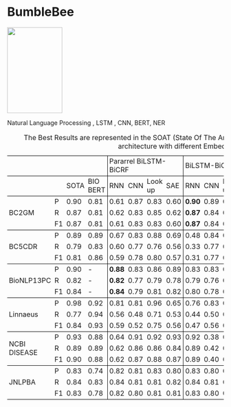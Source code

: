 # BumbleBee
<img src="https://user-images.githubusercontent.com/25641555/76114333-d7a63480-5fb3-11ea-96e1-8d2ff27c4a7f.png" width="128" height="200" />

Natural Language Processing , LSTM , CNN, BERT, NER

<table style="border-collapse: collapse; border: none; border-spacing: 0px;">
	<caption>
		The Best Results are represented in the SOAT (State Of The Art). The Recall, Precision and F1-score related to each architecture with different Embedding layers represented.
	</caption>
	<tr>
		<td style="border-top: 1px solid black; border-bottom: 1px solid black; padding-right: 3pt; padding-left: 3pt;">
		</td>
		<td style="border-top: 1px solid black; border-bottom: 1px solid black; padding-right: 3pt; padding-left: 3pt;">
		</td>
		<td style="border-top: 1px solid black; border-bottom: 1px solid black; padding-right: 3pt; padding-left: 3pt;">
		</td>
		<td style="border-right: 1px solid black; border-top: 1px solid black; border-bottom: 1px solid black; padding-right: 3pt; padding-left: 3pt;">
		</td>
		<td colspan="4" style="border-right: 1px solid black; border-top: 1px solid black; border-bottom: 1px solid black; padding-right: 3pt; padding-left: 3pt;">
			Pararrel BiLSTM-BiCRF
		</td>
		<td colspan="4" style="border-right: 1px solid black; border-top: 1px solid black; border-bottom: 1px solid black; padding-right: 3pt; padding-left: 3pt;">
			BiLSTM-BiCRF
		</td>
		<td colspan="4" style="border-right: 1px solid black; border-top: 1px solid black; border-bottom: 1px solid black; padding-right: 3pt; padding-left: 3pt;">
			Sequence BiLSTM-BiCRF
		</td>
		<td colspan="4" style="border-top: 1px solid black; border-bottom: 1px solid black; padding-right: 3pt; padding-left: 3pt;">
			BiLSTM-CRF
		</td>
	</tr>
	<tr>
		<td style="border-bottom: 1px solid black; padding-right: 3pt; padding-left: 3pt;">
		</td>
		<td style="border-bottom: 1px solid black; padding-right: 3pt; padding-left: 3pt;">
		</td>
		<td style="border-bottom: 1px solid black; padding-right: 3pt; padding-left: 3pt;">
			SOTA
		</td>
		<td style="border-right: 1px solid black; border-bottom: 1px solid black; padding-right: 3pt; padding-left: 3pt;">
			BIO
			<br>
			BERT
		</td>
		<td style="border-bottom: 1px solid black; padding-right: 3pt; padding-left: 3pt;">
			RNN
		</td>
		<td style="border-bottom: 1px solid black; padding-right: 3pt; padding-left: 3pt;">
			CNN
		</td>
		<td style="border-bottom: 1px solid black; padding-right: 3pt; padding-left: 3pt;">
			Look
			<br>
			up
		</td>
		<td style="border-right: 1px solid black; border-bottom: 1px solid black; padding-right: 3pt; padding-left: 3pt;">
			SAE
		</td>
		<td style="border-bottom: 1px solid black; padding-right: 3pt; padding-left: 3pt;">
			RNN
		</td>
		<td style="border-bottom: 1px solid black; padding-right: 3pt; padding-left: 3pt;">
			CNN
		</td>
		<td style="border-bottom: 1px solid black; padding-right: 3pt; padding-left: 3pt;">
			Look
			<br>
			up
		</td>
		<td style="border-right: 1px solid black; border-bottom: 1px solid black; padding-right: 3pt; padding-left: 3pt;">
			SAE
		</td>
		<td style="border-bottom: 1px solid black; padding-right: 3pt; padding-left: 3pt;">
			RNN
		</td>
		<td style="border-bottom: 1px solid black; padding-right: 3pt; padding-left: 3pt;">
			CNN
		</td>
		<td style="border-bottom: 1px solid black; padding-right: 3pt; padding-left: 3pt;">
			Look
			<br>
			up
		</td>
		<td style="border-right: 1px solid black; border-bottom: 1px solid black; padding-right: 3pt; padding-left: 3pt;">
			SAE
		</td>
		<td style="border-bottom: 1px solid black; padding-right: 3pt; padding-left: 3pt;">
			RNN
		</td>
		<td style="border-bottom: 1px solid black; padding-right: 3pt; padding-left: 3pt;">
			CNN
		</td>
		<td style="border-bottom: 1px solid black; padding-right: 3pt; padding-left: 3pt;">
			Look
			<br>
			up
		</td>
		<td style="border-bottom: 1px solid black; padding-right: 3pt; padding-left: 3pt;">
			SAE
		</td>
	</tr>
	<tr>
		<td rowspan="3" style="border-bottom: 1px solid black; padding-right: 3pt; padding-left: 3pt;">
			BC2GM
		</td>
		<td style="padding-right: 3pt; padding-left: 3pt;">
			P
		</td>
		<td style="padding-right: 3pt; padding-left: 3pt;">
			0.90
		</td>
		<td style="border-right: 1px solid black; padding-right: 3pt; padding-left: 3pt;">
			0.81
		</td>
		<td style="padding-right: 3pt; padding-left: 3pt;">
			0.61
		</td>
		<td style="padding-right: 3pt; padding-left: 3pt;">
			0.87
		</td>
		<td style="padding-right: 3pt; padding-left: 3pt;">
			0.83
		</td>
		<td style="border-right: 1px solid black; padding-right: 3pt; padding-left: 3pt;">
			0.60
		</td>
		<td style="padding-right: 3pt; padding-left: 3pt;">
			<b> 0.90 </b>
		</td>
		<td style="padding-right: 3pt; padding-left: 3pt;">
			0.89
		</td>
		<td style="padding-right: 3pt; padding-left: 3pt;">
			0.89
		</td>
		<td style="border-right: 1px solid black; padding-right: 3pt; padding-left: 3pt;">
			0.37
		</td>
		<td style="padding-right: 3pt; padding-left: 3pt;">
			0.90
		</td>
		<td style="padding-right: 3pt; padding-left: 3pt;">
			0.88
		</td>
		<td style="padding-right: 3pt; padding-left: 3pt;">
			0.89
		</td>
		<td style="border-right: 1px solid black; padding-right: 3pt; padding-left: 3pt;">
			0.82
		</td>
		<td style="padding-right: 3pt; padding-left: 3pt;">
			0.88
		</td>
		<td style="padding-right: 3pt; padding-left: 3pt;">
			0.87
		</td>
		<td style="padding-right: 3pt; padding-left: 3pt;">
			0.84
		</td>
		<td style="padding-right: 3pt; padding-left: 3pt;">
			0.85
		</td>
	</tr>
	<tr>
		<td style="padding-right: 3pt; padding-left: 3pt;">
			R
		</td>
		<td style="padding-right: 3pt; padding-left: 3pt;">
			0.87
		</td>
		<td style="border-right: 1px solid black; padding-right: 3pt; padding-left: 3pt;">
			0.81
		</td>
		<td style="padding-right: 3pt; padding-left: 3pt;">
			0.62
		</td>
		<td style="padding-right: 3pt; padding-left: 3pt;">
			0.83
		</td>
		<td style="padding-right: 3pt; padding-left: 3pt;">
			0.85
		</td>
		<td style="border-right: 1px solid black; padding-right: 3pt; padding-left: 3pt;">
			0.62
		</td>
		<td style="padding-right: 3pt; padding-left: 3pt;">
			<b> 0.87 </b>
		</td>
		<td style="padding-right: 3pt; padding-left: 3pt;">
			0.84
		</td>
		<td style="padding-right: 3pt; padding-left: 3pt;">
			0.83
		</td>
		<td style="border-right: 1px solid black; padding-right: 3pt; padding-left: 3pt;">
			0.42
		</td>
		<td style="padding-right: 3pt; padding-left: 3pt;">
			0.85
		</td>
		<td style="padding-right: 3pt; padding-left: 3pt;">
			0.80
		</td>
		<td style="padding-right: 3pt; padding-left: 3pt;">
			0.83
		</td>
		<td style="border-right: 1px solid black; padding-right: 3pt; padding-left: 3pt;">
			0.87
		</td>
		<td style="padding-right: 3pt; padding-left: 3pt;">
			0.86
		</td>
		<td style="padding-right: 3pt; padding-left: 3pt;">
			0.81
		</td>
		<td style="padding-right: 3pt; padding-left: 3pt;">
			0.83
		</td>
		<td style="padding-right: 3pt; padding-left: 3pt;">
			0.82
		</td>
	</tr>
	<tr>
		<td style="border-bottom: 1px solid black; padding-right: 3pt; padding-left: 3pt;">
			F1
		</td>
		<td style="border-bottom: 1px solid black; padding-right: 3pt; padding-left: 3pt;">
			0.87
		</td>
		<td style="border-right: 1px solid black; border-bottom: 1px solid black; padding-right: 3pt; padding-left: 3pt;">
			0.81
		</td>
		<td style="border-bottom: 1px solid black; padding-right: 3pt; padding-left: 3pt;">
			0.61
		</td>
		<td style="border-bottom: 1px solid black; padding-right: 3pt; padding-left: 3pt;">
			0.83
		</td>
		<td style="border-bottom: 1px solid black; padding-right: 3pt; padding-left: 3pt;">
			0.83
		</td>
		<td style="border-right: 1px solid black; border-bottom: 1px solid black; padding-right: 3pt; padding-left: 3pt;">
			0.60
		</td>
		<td style="border-bottom: 1px solid black; padding-right: 3pt; padding-left: 3pt;">
			<b> 0.87 </b>
		</td>
		<td style="border-bottom: 1px solid black; padding-right: 3pt; padding-left: 3pt;">
			0.84
		</td>
		<td style="border-bottom: 1px solid black; padding-right: 3pt; padding-left: 3pt;">
			0.85
		</td>
		<td style="border-right: 1px solid black; border-bottom: 1px solid black; padding-right: 3pt; padding-left: 3pt;">
			0.39
		</td>
		<td style="border-bottom: 1px solid black; padding-right: 3pt; padding-left: 3pt;">
			0.86
		</td>
		<td style="border-bottom: 1px solid black; padding-right: 3pt; padding-left: 3pt;">
			0.83
		</td>
		<td style="border-bottom: 1px solid black; padding-right: 3pt; padding-left: 3pt;">
			0.85
		</td>
		<td style="border-right: 1px solid black; border-bottom: 1px solid black; padding-right: 3pt; padding-left: 3pt;">
			0.83
		</td>
		<td style="border-bottom: 1px solid black; padding-right: 3pt; padding-left: 3pt;">
			0.86
		</td>
		<td style="border-bottom: 1px solid black; padding-right: 3pt; padding-left: 3pt;">
			0.82
		</td>
		<td style="border-bottom: 1px solid black; padding-right: 3pt; padding-left: 3pt;">
			0.82
		</td>
		<td style="border-bottom: 1px solid black; padding-right: 3pt; padding-left: 3pt;">
			0.82
		</td>
	</tr>
	<tr>
		<td rowspan="3" style="border-bottom: 1px solid black; padding-right: 3pt; padding-left: 3pt;">
			BC5CDR
		</td>
		<td style="padding-right: 3pt; padding-left: 3pt;">
			P
		</td>
		<td style="padding-right: 3pt; padding-left: 3pt;">
			0.89
		</td>
		<td style="border-right: 1px solid black; padding-right: 3pt; padding-left: 3pt;">
			0.89
		</td>
		<td style="padding-right: 3pt; padding-left: 3pt;">
			0.67
		</td>
		<td style="padding-right: 3pt; padding-left: 3pt;">
			0.83
		</td>
		<td style="padding-right: 3pt; padding-left: 3pt;">
			0.88
		</td>
		<td style="border-right: 1px solid black; padding-right: 3pt; padding-left: 3pt;">
			0.69
		</td>
		<td style="padding-right: 3pt; padding-left: 3pt;">
			0.48
		</td>
		<td style="padding-right: 3pt; padding-left: 3pt;">
			0.84
		</td>
		<td style="padding-right: 3pt; padding-left: 3pt;">
			0.89
		</td>
		<td style="border-right: 1px solid black; padding-right: 3pt; padding-left: 3pt;">
			0.52
		</td>
		<td style="padding-right: 3pt; padding-left: 3pt;">
			0.39
		</td>
		<td style="padding-right: 3pt; padding-left: 3pt;">
			0.85
		</td>
		<td style="padding-right: 3pt; padding-left: 3pt;">
			<b> 0.89 </b>
		</td>
		<td style="border-right: 1px solid black; padding-right: 3pt; padding-left: 3pt;">
			0.41
		</td>
		<td style="padding-right: 3pt; padding-left: 3pt;">
			0.81
		</td>
		<td style="padding-right: 3pt; padding-left: 3pt;">
			0.79
		</td>
		<td style="padding-right: 3pt; padding-left: 3pt;">
			0.86
		</td>
		<td style="padding-right: 3pt; padding-left: 3pt;">
			0.78
		</td>
	</tr>
	<tr>
		<td style="padding-right: 3pt; padding-left: 3pt;">
			R
		</td>
		<td style="padding-right: 3pt; padding-left: 3pt;">
			0.79
		</td>
		<td style="border-right: 1px solid black; padding-right: 3pt; padding-left: 3pt;">
			0.83
		</td>
		<td style="padding-right: 3pt; padding-left: 3pt;">
			0.60
		</td>
		<td style="padding-right: 3pt; padding-left: 3pt;">
			0.77
		</td>
		<td style="padding-right: 3pt; padding-left: 3pt;">
			0.76
		</td>
		<td style="border-right: 1px solid black; padding-right: 3pt; padding-left: 3pt;">
			0.56
		</td>
		<td style="padding-right: 3pt; padding-left: 3pt;">
			0.33
		</td>
		<td style="padding-right: 3pt; padding-left: 3pt;">
			0.77
		</td>
		<td style="padding-right: 3pt; padding-left: 3pt;">
			0.75
		</td>
		<td style="border-right: 1px solid black; padding-right: 3pt; padding-left: 3pt;">
			0.33
		</td>
		<td style="padding-right: 3pt; padding-left: 3pt;">
			0.33
		</td>
		<td style="padding-right: 3pt; padding-left: 3pt;">
			0.79
		</td>
		<td style="padding-right: 3pt; padding-left: 3pt;">
			<b> 0.79 </b>
		</td>
		<td style="border-right: 1px solid black; padding-right: 3pt; padding-left: 3pt;">
			0.33
		</td>
		<td style="padding-right: 3pt; padding-left: 3pt;">
			0.78
		</td>
		<td style="padding-right: 3pt; padding-left: 3pt;">
			0.73
		</td>
		<td style="padding-right: 3pt; padding-left: 3pt;">
			0.68
		</td>
		<td style="padding-right: 3pt; padding-left: 3pt;">
			0.68
		</td>
	</tr>
	<tr>
		<td style="border-bottom: 1px solid black; padding-right: 3pt; padding-left: 3pt;">
			F1
		</td>
		<td style="border-bottom: 1px solid black; padding-right: 3pt; padding-left: 3pt;">
			0.81
		</td>
		<td style="border-right: 1px solid black; border-bottom: 1px solid black; padding-right: 3pt; padding-left: 3pt;">
			0.86
		</td>
		<td style="border-bottom: 1px solid black; padding-right: 3pt; padding-left: 3pt;">
			0.59
		</td>
		<td style="border-bottom: 1px solid black; padding-right: 3pt; padding-left: 3pt;">
			0.78
		</td>
		<td style="border-bottom: 1px solid black; padding-right: 3pt; padding-left: 3pt;">
			0.80
		</td>
		<td style="border-right: 1px solid black; border-bottom: 1px solid black; padding-right: 3pt; padding-left: 3pt;">
			0.57
		</td>
		<td style="border-bottom: 1px solid black; padding-right: 3pt; padding-left: 3pt;">
			0.31
		</td>
		<td style="border-bottom: 1px solid black; padding-right: 3pt; padding-left: 3pt;">
			0.77
		</td>
		<td style="border-bottom: 1px solid black; padding-right: 3pt; padding-left: 3pt;">
			0.80
		</td>
		<td style="border-right: 1px solid black; border-bottom: 1px solid black; padding-right: 3pt; padding-left: 3pt;">
			0.31
		</td>
		<td style="border-bottom: 1px solid black; padding-right: 3pt; padding-left: 3pt;">
			0.31
		</td>
		<td style="border-bottom: 1px solid black; padding-right: 3pt; padding-left: 3pt;">
			0.79
		</td>
		<td style="border-bottom: 1px solid black; padding-right: 3pt; padding-left: 3pt;">
			<b> 0.81 </b>
		</td>
		<td style="border-right: 1px solid black; border-bottom: 1px solid black; padding-right: 3pt; padding-left: 3pt;">
			0.31
		</td>
		<td style="border-bottom: 1px solid black; padding-right: 3pt; padding-left: 3pt;">
			0.78
		</td>
		<td style="border-bottom: 1px solid black; padding-right: 3pt; padding-left: 3pt;">
			0.73
		</td>
		<td style="border-bottom: 1px solid black; padding-right: 3pt; padding-left: 3pt;">
			0.74
		</td>
		<td style="border-bottom: 1px solid black; padding-right: 3pt; padding-left: 3pt;">
			0.71
		</td>
	</tr>
	<tr>
		<td rowspan="3" style="border-bottom: 1px solid black; padding-right: 3pt; padding-left: 3pt;">
			BioNLP13PC
		</td>
		<td style="padding-right: 3pt; padding-left: 3pt;">
			P
		</td>
		<td style="padding-right: 3pt; padding-left: 3pt;">
			0.90
		</td>
		<td style="border-right: 1px solid black; padding-right: 3pt; padding-left: 3pt;">
			-
		</td>
		<td style="padding-right: 3pt; padding-left: 3pt;">
			<b> 0.88 </b>
		</td>
		<td style="padding-right: 3pt; padding-left: 3pt;">
			0.83
		</td>
		<td style="padding-right: 3pt; padding-left: 3pt;">
			0.86
		</td>
		<td style="border-right: 1px solid black; padding-right: 3pt; padding-left: 3pt;">
			0.89
		</td>
		<td style="padding-right: 3pt; padding-left: 3pt;">
			0.83
		</td>
		<td style="padding-right: 3pt; padding-left: 3pt;">
			0.83
		</td>
		<td style="padding-right: 3pt; padding-left: 3pt;">
			0.79
		</td>
		<td style="border-right: 1px solid black; padding-right: 3pt; padding-left: 3pt;">
			0.90
		</td>
		<td style="padding-right: 3pt; padding-left: 3pt;">
			0.87
		</td>
		<td style="padding-right: 3pt; padding-left: 3pt;">
			0.83
		</td>
		<td style="padding-right: 3pt; padding-left: 3pt;">
			0.80
		</td>
		<td style="border-right: 1px solid black; padding-right: 3pt; padding-left: 3pt;">
			0.90
		</td>
		<td style="padding-right: 3pt; padding-left: 3pt;">
			0.76
		</td>
		<td style="padding-right: 3pt; padding-left: 3pt;">
			0.71
		</td>
		<td style="padding-right: 3pt; padding-left: 3pt;">
			0.77
		</td>
		<td style="padding-right: 3pt; padding-left: 3pt;">
			0.79
		</td>
	</tr>
	<tr>
		<td style="padding-right: 3pt; padding-left: 3pt;">
			R
		</td>
		<td style="padding-right: 3pt; padding-left: 3pt;">
			0.82
		</td>
		<td style="border-right: 1px solid black; padding-right: 3pt; padding-left: 3pt;">
			-
		</td>
		<td style="padding-right: 3pt; padding-left: 3pt;">
			<b> 0.82 </b>
		</td>
		<td style="padding-right: 3pt; padding-left: 3pt;">
			0.77
		</td>
		<td style="padding-right: 3pt; padding-left: 3pt;">
			0.79
		</td>
		<td style="border-right: 1px solid black; padding-right: 3pt; padding-left: 3pt;">
			0.78
		</td>
		<td style="padding-right: 3pt; padding-left: 3pt;">
			0.79
		</td>
		<td style="padding-right: 3pt; padding-left: 3pt;">
			0.76
		</td>
		<td style="padding-right: 3pt; padding-left: 3pt;">
			0.80
		</td>
		<td style="border-right: 1px solid black; padding-right: 3pt; padding-left: 3pt;">
			0.81
		</td>
		<td style="padding-right: 3pt; padding-left: 3pt;">
			0.82
		</td>
		<td style="padding-right: 3pt; padding-left: 3pt;">
			0.76
		</td>
		<td style="padding-right: 3pt; padding-left: 3pt;">
			0.81
		</td>
		<td style="border-right: 1px solid black; padding-right: 3pt; padding-left: 3pt;">
			0.76
		</td>
		<td style="padding-right: 3pt; padding-left: 3pt;">
			0.68
		</td>
		<td style="padding-right: 3pt; padding-left: 3pt;">
			0.59
		</td>
		<td style="padding-right: 3pt; padding-left: 3pt;">
			0.65
		</td>
		<td style="padding-right: 3pt; padding-left: 3pt;">
			0.70
		</td>
	</tr>
	<tr>
		<td style="border-bottom: 1px solid black; padding-right: 3pt; padding-left: 3pt;">
			F1
		</td>
		<td style="border-bottom: 1px solid black; padding-right: 3pt; padding-left: 3pt;">
			0.84
		</td>
		<td style="border-right: 1px solid black; border-bottom: 1px solid black; padding-right: 3pt; padding-left: 3pt;">
			-
		</td>
		<td style="border-bottom: 1px solid black; padding-right: 3pt; padding-left: 3pt;">
			<b> 0.84 </b>
		</td>
		<td style="border-bottom: 1px solid black; padding-right: 3pt; padding-left: 3pt;">
			0.79
		</td>
		<td style="border-bottom: 1px solid black; padding-right: 3pt; padding-left: 3pt;">
			0.81
		</td>
		<td style="border-right: 1px solid black; border-bottom: 1px solid black; padding-right: 3pt; padding-left: 3pt;">
			0.82
		</td>
		<td style="border-bottom: 1px solid black; padding-right: 3pt; padding-left: 3pt;">
			0.80
		</td>
		<td style="border-bottom: 1px solid black; padding-right: 3pt; padding-left: 3pt;">
			0.78
		</td>
		<td style="border-bottom: 1px solid black; padding-right: 3pt; padding-left: 3pt;">
			0.78
		</td>
		<td style="border-right: 1px solid black; border-bottom: 1px solid black; padding-right: 3pt; padding-left: 3pt;">
			0.83
		</td>
		<td style="border-bottom: 1px solid black; padding-right: 3pt; padding-left: 3pt;">
			0.83
		</td>
		<td style="border-bottom: 1px solid black; padding-right: 3pt; padding-left: 3pt;">
			0.78
		</td>
		<td style="border-bottom: 1px solid black; padding-right: 3pt; padding-left: 3pt;">
			0.79
		</td>
		<td style="border-right: 1px solid black; border-bottom: 1px solid black; padding-right: 3pt; padding-left: 3pt;">
			0.81
		</td>
		<td style="border-bottom: 1px solid black; padding-right: 3pt; padding-left: 3pt;">
			0.69
		</td>
		<td style="border-bottom: 1px solid black; padding-right: 3pt; padding-left: 3pt;">
			0.63
		</td>
		<td style="border-bottom: 1px solid black; padding-right: 3pt; padding-left: 3pt;">
			0.68
		</td>
		<td style="border-bottom: 1px solid black; padding-right: 3pt; padding-left: 3pt;">
			0.72
		</td>
	</tr>
	<tr>
		<td rowspan="3" style="border-bottom: 1px solid black; padding-right: 3pt; padding-left: 3pt;">
			Linnaeus
		</td>
		<td style="padding-right: 3pt; padding-left: 3pt;">
			P
		</td>
		<td style="padding-right: 3pt; padding-left: 3pt;">
			0.98
		</td>
		<td style="border-right: 1px solid black; padding-right: 3pt; padding-left: 3pt;">
			0.92
		</td>
		<td style="padding-right: 3pt; padding-left: 3pt;">
			0.81
		</td>
		<td style="padding-right: 3pt; padding-left: 3pt;">
			0.81
		</td>
		<td style="padding-right: 3pt; padding-left: 3pt;">
			0.96
		</td>
		<td style="border-right: 1px solid black; padding-right: 3pt; padding-left: 3pt;">
			0.65
		</td>
		<td style="padding-right: 3pt; padding-left: 3pt;">
			0.76
		</td>
		<td style="padding-right: 3pt; padding-left: 3pt;">
			0.83
		</td>
		<td style="padding-right: 3pt; padding-left: 3pt;">
			0.95
		</td>
		<td style="border-right: 1px solid black; padding-right: 3pt; padding-left: 3pt;">
			0.41
		</td>
		<td style="padding-right: 3pt; padding-left: 3pt;">
			0.41
		</td>
		<td style="padding-right: 3pt; padding-left: 3pt;">
			0.41
		</td>
		<td style="padding-right: 3pt; padding-left: 3pt;">
			<b> 0.96 </b>
		</td>
		<td style="border-right: 1px solid black; padding-right: 3pt; padding-left: 3pt;">
			0.83
		</td>
		<td style="padding-right: 3pt; padding-left: 3pt;">
			<b> 0.95 </b>
		</td>
		<td style="padding-right: 3pt; padding-left: 3pt;">
			0.90
		</td>
		<td style="padding-right: 3pt; padding-left: 3pt;">
			0.97
		</td>
		<td style="padding-right: 3pt; padding-left: 3pt;">
			0.98
		</td>
	</tr>
	<tr>
		<td style="padding-right: 3pt; padding-left: 3pt;">
			R
		</td>
		<td style="padding-right: 3pt; padding-left: 3pt;">
			0.77
		</td>
		<td style="border-right: 1px solid black; padding-right: 3pt; padding-left: 3pt;">
			0.94
		</td>
		<td style="padding-right: 3pt; padding-left: 3pt;">
			0.56
		</td>
		<td style="padding-right: 3pt; padding-left: 3pt;">
			0.48
		</td>
		<td style="padding-right: 3pt; padding-left: 3pt;">
			0.71
		</td>
		<td style="border-right: 1px solid black; padding-right: 3pt; padding-left: 3pt;">
			0.53
		</td>
		<td style="padding-right: 3pt; padding-left: 3pt;">
			0.44
		</td>
		<td style="padding-right: 3pt; padding-left: 3pt;">
			0.50
		</td>
		<td style="padding-right: 3pt; padding-left: 3pt;">
			0.76
		</td>
		<td style="border-right: 1px solid black; padding-right: 3pt; padding-left: 3pt;">
			0.42
		</td>
		<td style="padding-right: 3pt; padding-left: 3pt;">
			0.42
		</td>
		<td style="padding-right: 3pt; padding-left: 3pt;">
			0.42
		</td>
		<td style="padding-right: 3pt; padding-left: 3pt;">
			<b> 0.73 </b>
		</td>
		<td style="border-right: 1px solid black; padding-right: 3pt; padding-left: 3pt;">
			0.51
		</td>
		<td style="padding-right: 3pt; padding-left: 3pt;">
			<b> 0.77 </b>
		</td>
		<td style="padding-right: 3pt; padding-left: 3pt;">
			0.51
		</td>
		<td style="padding-right: 3pt; padding-left: 3pt;">
			0.59
		</td>
		<td style="padding-right: 3pt; padding-left: 3pt;">
			0.60
		</td>
	</tr>
	<tr>
		<td style="border-bottom: 1px solid black; padding-right: 3pt; padding-left: 3pt;">
			F1
		</td>
		<td style="border-bottom: 1px solid black; padding-right: 3pt; padding-left: 3pt;">
			0.84
		</td>
		<td style="border-right: 1px solid black; border-bottom: 1px solid black; padding-right: 3pt; padding-left: 3pt;">
			0.93
		</td>
		<td style="border-bottom: 1px solid black; padding-right: 3pt; padding-left: 3pt;">
			0.59
		</td>
		<td style="border-bottom: 1px solid black; padding-right: 3pt; padding-left: 3pt;">
			0.52
		</td>
		<td style="border-bottom: 1px solid black; padding-right: 3pt; padding-left: 3pt;">
			0.75
		</td>
		<td style="border-right: 1px solid black; border-bottom: 1px solid black; padding-right: 3pt; padding-left: 3pt;">
			0.56
		</td>
		<td style="border-bottom: 1px solid black; padding-right: 3pt; padding-left: 3pt;">
			0.47
		</td>
		<td style="border-bottom: 1px solid black; padding-right: 3pt; padding-left: 3pt;">
			0.56
		</td>
		<td style="border-bottom: 1px solid black; padding-right: 3pt; padding-left: 3pt;">
			0.75
		</td>
		<td style="border-right: 1px solid black; border-bottom: 1px solid black; padding-right: 3pt; padding-left: 3pt;">
			0.41
		</td>
		<td style="border-bottom: 1px solid black; padding-right: 3pt; padding-left: 3pt;">
			0.41
		</td>
		<td style="border-bottom: 1px solid black; padding-right: 3pt; padding-left: 3pt;">
			0.41
		</td>
		<td style="border-bottom: 1px solid black; padding-right: 3pt; padding-left: 3pt;">
			<b> 0.76 </b>
		</td>
		<td style="border-right: 1px solid black; border-bottom: 1px solid black; padding-right: 3pt; padding-left: 3pt;">
			0.56
		</td>
		<td style="border-bottom: 1px solid black; padding-right: 3pt; padding-left: 3pt;">
			<b> 0.84 </b>
		</td>
		<td style="border-bottom: 1px solid black; padding-right: 3pt; padding-left: 3pt;">
			0.59
		</td>
		<td style="border-bottom: 1px solid black; padding-right: 3pt; padding-left: 3pt;">
			0.67
		</td>
		<td style="border-bottom: 1px solid black; padding-right: 3pt; padding-left: 3pt;">
			0.68
		</td>
	</tr>
	<tr>
		<td rowspan="3" style="border-bottom: 1px solid black; padding-right: 3pt; padding-left: 3pt;">
			NCBI
			<br>
			DISEASE
		</td>
		<td style="padding-right: 3pt; padding-left: 3pt;">
			P
		</td>
		<td style="padding-right: 3pt; padding-left: 3pt;">
			0.93
		</td>
		<td style="border-right: 1px solid black; padding-right: 3pt; padding-left: 3pt;">
			0.88
		</td>
		<td style="padding-right: 3pt; padding-left: 3pt;">
			0.64
		</td>
		<td style="padding-right: 3pt; padding-left: 3pt;">
			0.91
		</td>
		<td style="padding-right: 3pt; padding-left: 3pt;">
			0.92
		</td>
		<td style="border-right: 1px solid black; padding-right: 3pt; padding-left: 3pt;">
			0.93
		</td>
		<td style="padding-right: 3pt; padding-left: 3pt;">
			0.92
		</td>
		<td style="padding-right: 3pt; padding-left: 3pt;">
			0.38
		</td>
		<td style="padding-right: 3pt; padding-left: 3pt;">
			0.91
		</td>
		<td style="border-right: 1px solid black; padding-right: 3pt; padding-left: 3pt;">
			0.38
		</td>
		<td style="padding-right: 3pt; padding-left: 3pt;">
			<b> 0.93 </b>
		</td>
		<td style="padding-right: 3pt; padding-left: 3pt;">
			0.92
		</td>
		<td style="padding-right: 3pt; padding-left: 3pt;">
			0.92
		</td>
		<td style="border-right: 1px solid black; padding-right: 3pt; padding-left: 3pt;">
			0.49
		</td>
		<td style="padding-right: 3pt; padding-left: 3pt;">
			0.86
		</td>
		<td style="padding-right: 3pt; padding-left: 3pt;">
			0.90
		</td>
		<td style="padding-right: 3pt; padding-left: 3pt;">
			0.91
		</td>
		<td style="padding-right: 3pt; padding-left: 3pt;">
			0.92
		</td>
	</tr>
	<tr>
		<td style="padding-right: 3pt; padding-left: 3pt;">
			R
		</td>
		<td style="padding-right: 3pt; padding-left: 3pt;">
			0.89
		</td>
		<td style="border-right: 1px solid black; padding-right: 3pt; padding-left: 3pt;">
			0.89
		</td>
		<td style="padding-right: 3pt; padding-left: 3pt;">
			0.62
		</td>
		<td style="padding-right: 3pt; padding-left: 3pt;">
			0.86
		</td>
		<td style="padding-right: 3pt; padding-left: 3pt;">
			0.86
		</td>
		<td style="border-right: 1px solid black; padding-right: 3pt; padding-left: 3pt;">
			0.84
		</td>
		<td style="padding-right: 3pt; padding-left: 3pt;">
			0.89
		</td>
		<td style="padding-right: 3pt; padding-left: 3pt;">
			0.42
		</td>
		<td style="padding-right: 3pt; padding-left: 3pt;">
			0.87
		</td>
		<td style="border-right: 1px solid black; padding-right: 3pt; padding-left: 3pt;">
			0.42
		</td>
		<td style="padding-right: 3pt; padding-left: 3pt;">
			<b> 0.89 </b>
		</td>
		<td style="padding-right: 3pt; padding-left: 3pt;">
			0.86
		</td>
		<td style="padding-right: 3pt; padding-left: 3pt;">
			0.85
		</td>
		<td style="border-right: 1px solid black; padding-right: 3pt; padding-left: 3pt;">
			0.42
		</td>
		<td style="padding-right: 3pt; padding-left: 3pt;">
			0.80
		</td>
		<td style="padding-right: 3pt; padding-left: 3pt;">
			0.85
		</td>
		<td style="padding-right: 3pt; padding-left: 3pt;">
			0.85
		</td>
		<td style="padding-right: 3pt; padding-left: 3pt;">
			0.83
		</td>
	</tr>
	<tr>
		<td style="border-bottom: 1px solid black; padding-right: 3pt; padding-left: 3pt;">
			F1
		</td>
		<td style="border-bottom: 1px solid black; padding-right: 3pt; padding-left: 3pt;">
			0.90
		</td>
		<td style="border-right: 1px solid black; border-bottom: 1px solid black; padding-right: 3pt; padding-left: 3pt;">
			0.88
		</td>
		<td style="border-bottom: 1px solid black; padding-right: 3pt; padding-left: 3pt;">
			0.62
		</td>
		<td style="border-bottom: 1px solid black; padding-right: 3pt; padding-left: 3pt;">
			0.87
		</td>
		<td style="border-bottom: 1px solid black; padding-right: 3pt; padding-left: 3pt;">
			0.88
		</td>
		<td style="border-right: 1px solid black; border-bottom: 1px solid black; padding-right: 3pt; padding-left: 3pt;">
			0.87
		</td>
		<td style="border-bottom: 1px solid black; padding-right: 3pt; padding-left: 3pt;">
			0.89
		</td>
		<td style="border-bottom: 1px solid black; padding-right: 3pt; padding-left: 3pt;">
			0.40
		</td>
		<td style="border-bottom: 1px solid black; padding-right: 3pt; padding-left: 3pt;">
			0.88
		</td>
		<td style="border-right: 1px solid black; border-bottom: 1px solid black; padding-right: 3pt; padding-left: 3pt;">
			0.40
		</td>
		<td style="border-bottom: 1px solid black; padding-right: 3pt; padding-left: 3pt;">
			<b> 0.90 </b>
		</td>
		<td style="border-bottom: 1px solid black; padding-right: 3pt; padding-left: 3pt;">
			0.88
		</td>
		<td style="border-bottom: 1px solid black; padding-right: 3pt; padding-left: 3pt;">
			0.87
		</td>
		<td style="border-right: 1px solid black; border-bottom: 1px solid black; padding-right: 3pt; padding-left: 3pt;">
			0.40
		</td>
		<td style="border-bottom: 1px solid black; padding-right: 3pt; padding-left: 3pt;">
			0.83
		</td>
		<td style="border-bottom: 1px solid black; padding-right: 3pt; padding-left: 3pt;">
			0.85
		</td>
		<td style="border-bottom: 1px solid black; padding-right: 3pt; padding-left: 3pt;">
			0.87
		</td>
		<td style="border-bottom: 1px solid black; padding-right: 3pt; padding-left: 3pt;">
			0.86~
		</td>
	</tr>
	<tr>
		<td rowspan="3" style="border-bottom: 1px solid black; padding-right: 3pt; padding-left: 3pt;">
			JNLPBA
		</td>
		<td style="padding-right: 3pt; padding-left: 3pt;">
			P
		</td>
		<td style="padding-right: 3pt; padding-left: 3pt;">
			0.83
		</td>
		<td style="border-right: 1px solid black; padding-right: 3pt; padding-left: 3pt;">
			0.74
		</td>
		<td style="padding-right: 3pt; padding-left: 3pt;">
			0.82
		</td>
		<td style="padding-right: 3pt; padding-left: 3pt;">
			0.81
		</td>
		<td style="padding-right: 3pt; padding-left: 3pt;">
			0.83
		</td>
		<td style="border-right: 1px solid black; padding-right: 3pt; padding-left: 3pt;">
			0.80
		</td>
		<td style="padding-right: 3pt; padding-left: 3pt;">
			0.83
		</td>
		<td style="padding-right: 3pt; padding-left: 3pt;">
			0.80
		</td>
		<td style="padding-right: 3pt; padding-left: 3pt;">
			0.82
		</td>
		<td style="border-right: 1px solid black; padding-right: 3pt; padding-left: 3pt;">
			0.69
		</td>
		<td style="padding-right: 3pt; padding-left: 3pt;">
			<b> 0.83 </b>
		</td>
		<td style="padding-right: 3pt; padding-left: 3pt;">
			0.82
		</td>
		<td style="padding-right: 3pt; padding-left: 3pt;">
			0.82
		</td>
		<td style="border-right: 1px solid black; padding-right: 3pt; padding-left: 3pt;">
			0.81
		</td>
		<td style="padding-right: 3pt; padding-left: 3pt;">
			0.74
		</td>
		<td style="padding-right: 3pt; padding-left: 3pt;">
			0.72
		</td>
		<td style="padding-right: 3pt; padding-left: 3pt;">
			0.74
		</td>
		<td style="padding-right: 3pt; padding-left: 3pt;">
			0.76
		</td>
	</tr>
	<tr>
		<td style="padding-right: 3pt; padding-left: 3pt;">
			R
		</td>
		<td style="padding-right: 3pt; padding-left: 3pt;">
			0.84
		</td>
		<td style="border-right: 1px solid black; padding-right: 3pt; padding-left: 3pt;">
			0.83
		</td>
		<td style="padding-right: 3pt; padding-left: 3pt;">
			0.84
		</td>
		<td style="padding-right: 3pt; padding-left: 3pt;">
			0.81
		</td>
		<td style="padding-right: 3pt; padding-left: 3pt;">
			0.81
		</td>
		<td style="border-right: 1px solid black; padding-right: 3pt; padding-left: 3pt;">
			0.82
		</td>
		<td style="padding-right: 3pt; padding-left: 3pt;">
			0.84
		</td>
		<td style="padding-right: 3pt; padding-left: 3pt;">
			0.81
		</td>
		<td style="padding-right: 3pt; padding-left: 3pt;">
			0.80
		</td>
		<td style="border-right: 1px solid black; padding-right: 3pt; padding-left: 3pt;">
			0.77
		</td>
		<td style="padding-right: 3pt; padding-left: 3pt;">
			<b> 0.84 </b>
		</td>
		<td style="padding-right: 3pt; padding-left: 3pt;">
			0.82
		</td>
		<td style="padding-right: 3pt; padding-left: 3pt;">
			0.82
		</td>
		<td style="border-right: 1px solid black; padding-right: 3pt; padding-left: 3pt;">
			0.82
		</td>
		<td style="padding-right: 3pt; padding-left: 3pt;">
			0.76
		</td>
		<td style="padding-right: 3pt; padding-left: 3pt;">
			0.75
		</td>
		<td style="padding-right: 3pt; padding-left: 3pt;">
			0.73
		</td>
		<td style="padding-right: 3pt; padding-left: 3pt;">
			0.72
		</td>
	</tr>
	<tr>
		<td style="border-bottom: 1px solid black; padding-right: 3pt; padding-left: 3pt;">
			F1
		</td>
		<td style="border-bottom: 1px solid black; padding-right: 3pt; padding-left: 3pt;">
			0.83
		</td>
		<td style="border-right: 1px solid black; border-bottom: 1px solid black; padding-right: 3pt; padding-left: 3pt;">
			0.78
		</td>
		<td style="border-bottom: 1px solid black; padding-right: 3pt; padding-left: 3pt;">
			0.82
		</td>
		<td style="border-bottom: 1px solid black; padding-right: 3pt; padding-left: 3pt;">
			0.80
		</td>
		<td style="border-bottom: 1px solid black; padding-right: 3pt; padding-left: 3pt;">
			0.81
		</td>
		<td style="border-right: 1px solid black; border-bottom: 1px solid black; padding-right: 3pt; padding-left: 3pt;">
			0.81
		</td>
		<td style="border-bottom: 1px solid black; padding-right: 3pt; padding-left: 3pt;">
			0.83
		</td>
		<td style="border-bottom: 1px solid black; padding-right: 3pt; padding-left: 3pt;">
			0.80
		</td>
		<td style="border-bottom: 1px solid black; padding-right: 3pt; padding-left: 3pt;">
			0.80
		</td>
		<td style="border-right: 1px solid black; border-bottom: 1px solid black; padding-right: 3pt; padding-left: 3pt;">
			0.72
		</td>
		<td style="border-bottom: 1px solid black; padding-right: 3pt; padding-left: 3pt;">
			<b> 0.83 </b>
		</td>
		<td style="border-bottom: 1px solid black; padding-right: 3pt; padding-left: 3pt;">
			0.81
		</td>
		<td style="border-bottom: 1px solid black; padding-right: 3pt; padding-left: 3pt;">
			0.81
		</td>
		<td style="border-right: 1px solid black; border-bottom: 1px solid black; padding-right: 3pt; padding-left: 3pt;">
			0.81
		</td>
		<td style="border-bottom: 1px solid black; padding-right: 3pt; padding-left: 3pt;">
			0.74
		</td>
		<td style="border-bottom: 1px solid black; padding-right: 3pt; padding-left: 3pt;">
			0.72
		</td>
		<td style="border-bottom: 1px solid black; padding-right: 3pt; padding-left: 3pt;">
			0.73
		</td>
		<td style="border-bottom: 1px solid black; padding-right: 3pt; padding-left: 3pt;">
			0.73~
		</td>
	</tr>
</table>
